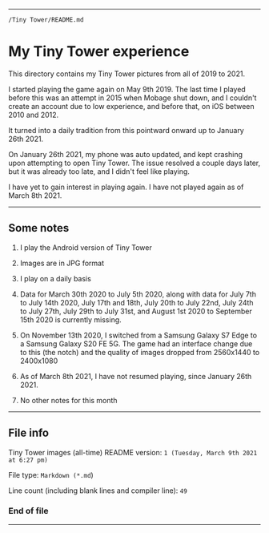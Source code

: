 
***

`/Tiny Tower/README.md`

# My Tiny Tower experience

This directory contains my Tiny Tower pictures from all of 2019 to 2021.

I started playing the game again on May 9th 2019. The last time I played before this was an attempt in 2015 when Mobage shut down, and I couldn't create an account due to low experience, and before that, on iOS between 2010 and 2012.

It turned into a daily tradition from this pointward onward up to January 26th 2021.

On January 26th 2021, my phone was auto updated, and kept crashing upon attempting to open Tiny Tower. The issue resolved a couple days later, but it was already too late, and I didn't feel like playing.

I have yet to gain interest in playing again. I have not played again as of March 8th 2021.

***

## Some notes

1. I play the Android version of Tiny Tower

2. Images are in JPG format

3. I play on a daily basis

4. Data for March 30th 2020 to July 5th 2020, along with data for July 7th to July 14th 2020, July 17th and 18th, July 20th to July 22nd, July 24th to July 27th, July 29th to July 31st, and August 1st 2020 to September 15th 2020 is currently missing.

5. On November 13th 2020, I switched from a Samsung Galaxy S7 Edge to a Samsung Galaxy S20 FE 5G. The game had an interface change due to this (the notch) and the quality of images dropped from 2560x1440 to 2400x1080

6. As of March 8th 2021, I have not resumed playing, since January 26th 2021.

7. No other notes for this month

***

## File info

Tiny Tower images (all-time) README version: `1 (Tuesday, March 9th 2021 at 6:27 pm)`

File type: `Markdown (*.md`)

Line count (including blank lines and compiler line): `49`

### End of file

***
